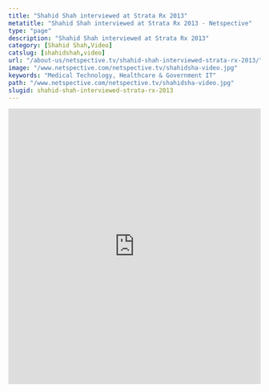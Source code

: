 ```yaml
---
title: "Shahid Shah interviewed at Strata Rx 2013"
metatitle: "Shahid Shah interviewed at Strata Rx 2013 - Netspective"	
type: "page"
description: "Shahid Shah interviewed at Strata Rx 2013"
category: [Shahid Shah,Video]
catslug: [shahidshah,video]
url: "/about-us/netspective.tv/shahid-shah-interviewed-strata-rx-2013/"
image: "/www.netspective.com/netspective.tv/shahidsha-video.jpg"
keywords: "Medical Technology, Healthcare & Government IT"
path: "/www.netspective.com/netspective.tv/shahidsha-video.jpg"
slugid: shahid-shah-interviewed-strata-rx-2013
---
```


<iframe width="100%" height="550" src="https://www.youtube.com/embed/MFQKLulTSH0" frameborder="0" allowfullscreen></iframe>

